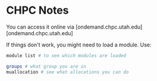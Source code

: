 # CHPC Notes

You can access it online via [ondemand.chpc.utah.edu][ondemand.chpc.utah.edu]

If things don't work, you might need to load a module. Use:

```sh
module list # to see which modules are loaded 

groups # what group you are in
muallocation # see what allocations you can do
```
